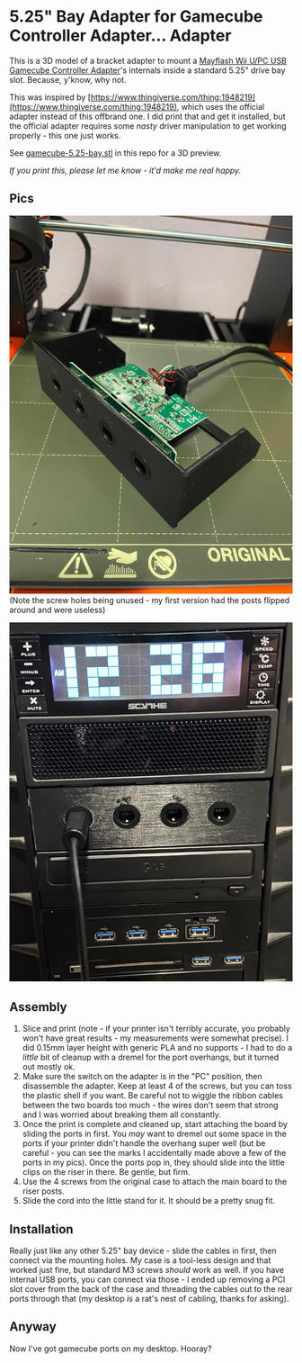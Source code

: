 # 5.25" Bay Adapter for Gamecube Controller Adapter... Adapter

This is a 3D model of a bracket adapter to mount a [Mayflash Wii U/PC USB Gamecube Controller Adapter](https://www.amazon.com/Mayflash-GameCube-Controller-Adapter-Switch/dp/B00RSXRLUE)'s internals inside a standard 5.25" drive bay slot. Because, y'know, why not.

This was inspired by [https://www.thingiverse.com/thing:1948219](https://www.thingiverse.com/thing:1948219), which uses the official adapter instead of this offbrand one. I did print that and get it installed, but the official adapter requires some _nasty_ driver manipulation to get working properly - this one just works.

See [gamecube-5.25-bay.stl](gamecube-5.25-bay.stl) in this repo for a 3D preview.

*If you print this, please let me know - it'd make me real happy.*

## Pics

![Assembled](images/assembled.jpg)
(Note the screw holes being unused - my first version had the posts flipped around and were useless)

![Installed](images/installed.jpg)

## Assembly

1. Slice and print (note - if your printer isn't terribly accurate, you probably won't have great results - my measurements were somewhat precise). I did 0.15mm layer height with generic PLA and no supports - I had to do a _little_ bit of cleanup with a dremel for the port overhangs, but it turned out mostly ok.
2. Make sure the switch on the adapter is in the "PC" position, then disassemble the adapter. Keep at least 4 of the screws, but you can toss the plastic shell if you want. Be careful not to wiggle the ribbon cables between the two boards too much - the wires don't seem that strong and I was worried about breaking them all constantly.
3. Once the print is complete and cleaned up, start attaching the board by sliding the ports in first. You _may_ want to dremel out some space in the ports if your printer didn't handle the overhang super well (but be careful - you can see the marks I accidentally made above a few of the ports in my pics). Once the ports pop in, they should slide into the little clips on the riser in there. Be gentle, but firm.
4. Use the 4 screws from the original case to attach the main board to the riser posts.
5. Slide the cord into the little stand for it. It should be a pretty snug fit.

## Installation

Really just like any other 5.25" bay device - slide the cables in first, then connect via the mounting holes. My case is a tool-less design and that worked just fine, but standard M3 screws _should_ work as well. If you have internal USB ports, you can connect via those - I ended up removing a PCI slot cover from the back of the case and threading the cables out to the rear ports through that (my desktop _is_ a rat's nest of cabling, thanks for asking).

## Anyway

Now I've got gamecube ports on my desktop. Hooray?
